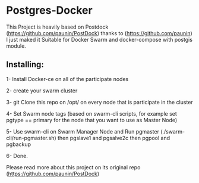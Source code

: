 # Postgres-Docker
This Project is heavily based on Postdock (https://github.com/paunin/PostDock) thanks to (https://github.com/paunin)
I just maked it Suitable for Docker Swarm and docker-compose with postgis module.


## Installing:

1- Install Docker-ce on all of the participate nodes

2- create your swarm cluster

3- git Clone this repo on /opt/   on every node that is participate in the cluster

4- Set Swarm node tags (based on swarm-cli scripts, for example set pgtype == primary for the node that you want to use as Master Node)

5- Use swarm-cli on Swarm Manager Node and Run pgmaster (./swarm-cli/run-pgmaster.sh) then pgslave1 and pgsalve2c then pgpool and pgbackup

6- Done.

Please read more about this project on its original repo  (https://github.com/paunin/PostDock)


